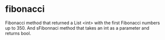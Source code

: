# fibonacci
Fibonacci method that returned a List &lt;int> with the first Fibonacci numbers up to 350. And  sFibonnaci method that takes an int as a parameter and returns bool.
